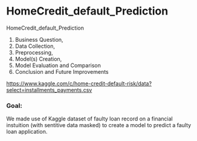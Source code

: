 # HomeCredit_default_Prediction
HomeCredit_default_Prediction


1) Business Question, 
2) Data Collection,
3) Preprocessing, 
4) Model(s) Creation,
5) Model Evaluation and Comparison 
6) Conclusion and Future Improvements

https://www.kaggle.com/c/home-credit-default-risk/data?select=installments_payments.csv


### Goal:
We made use of Kaggle dataset of faulty loan record on a financial instuition (with sentitive data masked) to create a model to predict a faulty loan application.

